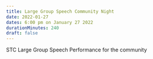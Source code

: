 ```yaml
---
title: Large Group Speech Community Night
date: 2022-01-27
dates: 6:00 pm on January 27 2022
durationMinutes: 240
draft: false
---
```

STC Large Group Speech Performance for the community